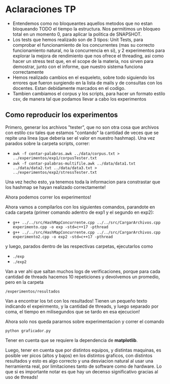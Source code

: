 
# Aclaraciones TP

- Entendemos como no bloqueantes aquellos metodos que no estan bloqueando TODO el tiempo la estructura. Nos permitimos un bloqueo total en un momento 0, para aplicar la politica de SNAPSHOT.
- Los tests que hemos realizado son de 3 tipos: Unit Tests, para comprobar el funcionamiento de los concurrentes (mas su correcto funcionamiento natural, no la concurrencia en si), y 2 experimentos para explorar la mejora de rendimiento que nos ofrece el threading, asi como hacer un stress test que, en el scope de la materia, nos sirven para demostrar, junto con el informe, que nuestro sistema funciona correctamente
- Hemos realizado cambios en el esqueleto, sobre todo siguiendo los errores que fueron surgiendo en la lista de mails y de consultas con los docentes. Estan debidamente marcados en el codigo.
- Tambien cambiamos el corpus y los scripts, para hacer un formato estilo csv, de manera tal que podamos llevar a cabo los experimentos


## Como reproducir los experimentos

Primero, generar los archivos "tester", que no son otra cosa que archivos con estilo csv tales que estamos "contando" la cantidad de veces que se repite una linea (que deberia ser el valor en nuestro hashmap).
Una vez parados sobre la carpeta scripts, correr:

- `awk -f contar-palabras.awk ../data/corpus.txt > ../experimentos/exp1/corpusTester.txt`
- `awk -f contar-palabras-multifile.awk ../data/data1.txt ../data/data2.txt ../data/data3.txt > ../experimentos/exp2/stressTester.txt`

Una vez hecho esto, ya tenemos toda la informacion para constrastar que los hashmap se hayan realizado correctamente!

Ahora podemos correr los experimentos!

Ahora vamos a compilarlos con los siguientes comandos, parandote en cada carpeta (primer comando adentro de exp1 y el segundo en exp2):
- `g++ ../../src/HashMapConcurrente.cpp ../../src/CargarArchivos.cpp experimento.cpp -o exp -std=c++17 -pthread`
- `g++ ../../src/HashMapConcurrente.cpp ../../src/CargarArchivos.cpp experimento2.cpp -o exp2 -std=c++17 -pthread`


y luego, parados dentro de las respectivas carpetas, ejecutarlos como
- `./exp`
- `./exp2`


Van a ver ahi que saltan muchos logs de verificaciones, porque para cada cantidad de threads hacemos 10 repeticiones y devolvemos un promedio, pero en la carpeta

`/experimentos/resultados`

Van a encontrar los txt con los resultados! Tienen un pequeño texto indicando el expeirmento, y la cantidad de threads, y luego separado por coma, el tiempo en milisegundos que se tardo en esa ejecucion!


Ahora solo nos queda pararnos sobre experimentacion y correr el comando

`python graficador.py`

Tener en cuenta que se requiere la dependencia de **matplotlib**.

Luego, tener en cuenta que por distintos equipos, y distintas maquinas, es posible ver picos (altos y bajos) en los distintos graficos, con distintos resultados y esto es algo correcto y una desviacion natural al usar una herramienta real, por limitaciones tanto de software como de hardware. Lo que si es importante notar es que hay un decenso significativo gracias al uso de threads!